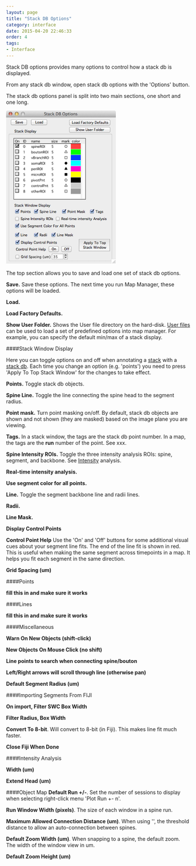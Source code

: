 ```yaml
---
layout: page
title: "Stack DB Options"
category: interface
date: 2015-04-20 22:46:33
order: 4
tags:
- Interface
---
```



Stack DB options provides many options to control how a stack db is displayed.

From any stack db window, open stack db options with the 'Options' button.

The stack db options panel is split into two main sections, one short and one long.

<IMG class="img-float-left" SRC="../images/mm3/mm3-stackdb-options-short.png" WIDTH="300">

The top section allows you to save and load one set of stack db options.

**Save.** Save these options. The next time you run Map Manager, these options will be loaded.

**Load.**

**Load Factory Defaults.**

**Show User Folder.** Shows the User file directory on the hard-disk. [User files][3] can be used to load a set of predefined options into map manager. For example, you can specify the default min/max of a stack display.


####Stack Window Display

Here you can toggle options on and off when annotating a [stack][1] with a [stack db][2]. Each time you change an option (e.g. 'points') you need to press 'Apply To Top Stack Window' for the changes to take effect.

**Points.** Toggle stack db objects.

**Spine Line.** Toggle the line connecting the spine head to the segment radius.

**Point mask.** Turn point masking on/off. By default, stack db objects are shown and not shown (they are masked) based on the image plane you are viewing.

**Tags.** In a stack window, the tags are the stack db point number. In a map, the tags are the **run** number of the point. See xxx.

**Spine Intensity ROIs.** Toggle the three intensity analysis ROIs: spine, segment, and backbone. See [Intensity][4] analysis.

**Real-time intensity analysis.**

**Use segment color for all points.**


**Line.** Toggle the segment backbone line and radii lines.

**Radii.**

**Line Mask.**

**Display Control Points**

**Control Point Help** Use the 'On' and 'Off' buttons for some additional visual cues about your segment line fits. The end of the line fit is shown in red. This is useful when making the same segment across timepoints in a map. It helps you fit each segment in the same direction.

**Grid Spacing (um)**

####Points

**fill this in and make sure it works**

####Lines

**fill this in and make sure it works**

####Miscellaneous

**Warn On New Objects (shift-click)**

**New Objects On Mouse Click (no shift)**

**Line points to search when connecting spine/bouton**

**Left/Right arrows will scroll through line (otherwise pan)**

**Default Segment Radius (um)**

####Importing Segments From FIJI

**On import, Filter SWC Box Width**

**Filter Radius, Box Width**

**Convert To 8-bit**. Will convert to 8-bit (in Fiji). This makes line fit much faster.

**Close Fiji When Done**

####Intensity Analysis

**Width (um)**

**Extend Head (um)**

####Object Map
**Default Run +/-**. Set the number of sessions to display when selecting right-click menu 'Plot Run +- n'.

**Run Window Width (pixels)**. The size of each window in a spine run.

**Maximum Allowed Connection Distance (um)**. When using '', the threshold distance to allow an auto-connection between spines.

**Default Zoom Width (um)**. When snapping to a spine, the default zoom. The width of the window view in um.

**Default Zoom Height (um)**



[1]: /mapmanager/stack/
[2]: /mapmanager/annotating-a-stack/
[3]: /mapmanager/user-files/
[4]: /mapmanager/intensity/

